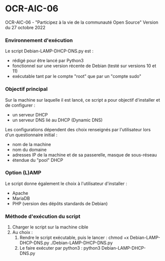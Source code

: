 # OCR-AIC-06
OCR-AIC-06 - "Participez à la vie de la communauté Open Source"
Version du 27 octobre 2022

### Environnement d'exécution ###
Le script Debian-LAMP-DHCP-DNS.py est :
- rédigé pour être lancé par Python3 
- fonctionnel sur une version récente de Debian (testé sur versions 10 et 11)
- exécutable tant par le compte "root" que par un "compte sudo"


### Objectif principal ###
Sur la machine sur laquelle il est lancé, ce script a pour objectif d'installer et de configurer :
- un serveur DHCP
- un serveur DNS lié au DHCP (Dynamic DNS) 

Les configurations dépendent des choix renseignés par l'utilisateur lors d'un questionnaire initial :
- nom de la machine
- nom du domaine
- adresses IP de la machine et de sa passerelle, masque de sous-réseau
- étendue du "pool" DHCP


### Option (L)AMP ###
Le script donne également le choix à l'utilisateur d'installer :
- Apache
- MariaDB
- PHP (version des dépôts standards de Debian)


### Méthode d'exécution du script ###
1. Charger le script sur la machine cible
2. Au choix :
    1. Rendre le script exécutable, puis le lancer :
          chmod +x Debian-LAMP-DHCP-DNS.py
          ./Debian-LAMP-DHCP-DNS.py
    2. Le faire exécuter par python3 :
          python3 Debian-LAMP-DHCP-DNS.py
